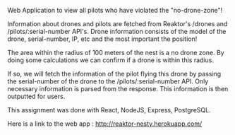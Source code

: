 Web Application to view all pilots who have violated the "no-drone-zone"!

Information about drones and pilots are fetched from Reaktor's /drones and /pilots/:serial-number API's.
Drone information consists of the model of the drone, serial-number, IP, etc and the most important the position!

The area within the radius of 100 meters of the nest is a no drone zone. By doing some calculations we can confirm if a 
drone is within this radius.

If so, we will fetch the information of the pilot flying this drone by passing the serial-number of the drone to the
/pilots/:serial-number API. Only necessary information is parsed from the response. This information is then outputted for users.

This assignment was done with React, NodeJS, Express, PostgreSQL.

Here is a link to the web app : http://reaktor-nesty.herokuapp.com/
